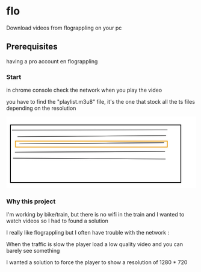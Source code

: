 # flo

Download videos from flograppling on your pc

## Prerequisites

having a pro account en flograppling

### Start

in chrome console check the network when you play the video

you have to find the "playlist.m3u8" file, it's the one that stock all the ts files depending on the resolution 

![Alt text](ressources/readme/playlist3mu8.jpg?raw=true "Title")

### Why this project

I'm working by bike/train, but there is no wifi in the train and I wanted to watch videos so I had to found a solution

I really like flograppling but I often have trouble with the network :

When the traffic is slow the player load a low quality video and you can barely see something

I wanted a solution to force the player to show a resolution of 1280 * 720


